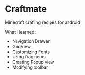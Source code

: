 # Craftmate
Minecraft crafting recipes for android

What i learned :
- Navigation Drawer
- GridView
- Customizing Fonts
- Using fragments
- Creating Popup view
- Modifying toolbar